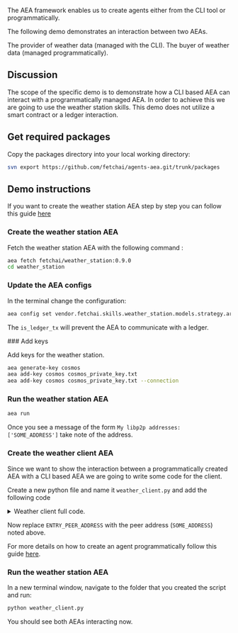The AEA framework enables us to create agents either from the CLI tool or programmatically.

The following demo demonstrates an interaction between two AEAs.

The provider of weather data (managed with the CLI).
The buyer of weather data (managed programmatically).

## Discussion

The scope of the specific demo is to demonstrate how a CLI based AEA can interact with a programmatically managed AEA. In order 
to achieve this we are going to use the weather station skills. 
This demo does not utilize a smart contract or a ledger interaction. 

## Get required packages

Copy the packages directory into your local working directory:

``` bash
svn export https://github.com/fetchai/agents-aea.git/trunk/packages
```

## Demo instructions

If you want to create the weather station AEA step by step you can follow this guide <a href='/weather-skills/'>here</a>

### Create the weather station AEA

Fetch the weather station AEA with the following command :

``` bash
aea fetch fetchai/weather_station:0.9.0
cd weather_station
```

### Update the AEA configs

In the terminal change the configuration:
``` bash
aea config set vendor.fetchai.skills.weather_station.models.strategy.args.is_ledger_tx False --type bool
```
The `is_ledger_tx` will prevent the AEA to communicate with a ledger.

### Add keys

Add keys for the weather station.
``` bash
aea generate-key cosmos
aea add-key cosmos cosmos_private_key.txt
aea add-key cosmos cosmos_private_key.txt --connection
```

### Run the weather station AEA
``` bash
aea run
```

Once you see a message of the form `My libp2p addresses: ['SOME_ADDRESS']` take note of the address.

### Create the weather client AEA

Since we want to show the interaction between a programmatically created AEA with a CLI based AEA we are going to write some code for the client.

Create a new python file and name it `weather_client.py` and add the following code

<details><summary>Weather client full code.</summary>

``` python
import logging
import os
import sys
from typing import cast

from aea import AEA_DIR
from aea.aea import AEA
from aea.configurations.base import ConnectionConfig, PublicId
from aea.crypto.cosmos import CosmosCrypto
from aea.crypto.helpers import COSMOS_PRIVATE_KEY_FILE, create_private_key
from aea.crypto.wallet import Wallet
from aea.identity.base import Identity
from aea.protocols.base import Protocol
from aea.registries.resources import Resources
from aea.skills.base import Skill

from packages.fetchai.connections.ledger.connection import LedgerConnection
from packages.fetchai.connections.p2p_libp2p.connection import P2PLibp2pConnection
from packages.fetchai.connections.soef.connection import SOEFConnection
from packages.fetchai.skills.weather_client.strategy import Strategy

API_KEY = "TwiCIriSl0mLahw17pyqoA"
SOEF_ADDR = "soef.fetch.ai"
SOEF_PORT = 9002
ENTRY_PEER_ADDRESS = (
    "/dns4/127.0.0.1/tcp/9000/p2p/16Uiu2HAmAzvu5uNbcnD2qaqrkSULhJsc6GJUg3iikWerJkoD72pr"
)
ROOT_DIR = os.getcwd()

logger = logging.getLogger("aea")
logging.basicConfig(stream=sys.stdout, level=logging.INFO)


def run():
    # Create a private key
    create_private_key(CosmosCrypto.identifier)

    # Set up the wallet, identity and (empty) resources
    wallet = Wallet(
        private_key_paths={CosmosCrypto.identifier: COSMOS_PRIVATE_KEY_FILE},
        connection_private_key_paths={CosmosCrypto.identifier: COSMOS_PRIVATE_KEY_FILE},
    )
    identity = Identity("my_aea", address=wallet.addresses.get(CosmosCrypto.identifier))
    resources = Resources()

    # specify the default routing for some protocols
    default_routing = {
        PublicId.from_str("fetchai/ledger_api:0.2.0"): LedgerConnection.connection_id,
        PublicId.from_str("fetchai/oef_search:0.3.0"): SOEFConnection.connection_id,
    }
    default_connection = P2PLibp2pConnection.connection_id

    # create the AEA
    my_aea = AEA(
        identity,
        wallet,
        resources,
        default_connection=default_connection,
        default_routing=default_routing,
    )

    # Add the default protocol (which is part of the AEA distribution)
    default_protocol = Protocol.from_dir(os.path.join(AEA_DIR, "protocols", "default"))
    resources.add_protocol(default_protocol)

    # Add the signing protocol (which is part of the AEA distribution)
    signing_protocol = Protocol.from_dir(os.path.join(AEA_DIR, "protocols", "signing"))
    resources.add_protocol(signing_protocol)

    # Add the ledger_api protocol
    ledger_api_protocol = Protocol.from_dir(
        os.path.join(os.getcwd(), "packages", "fetchai", "protocols", "ledger_api",)
    )
    resources.add_protocol(ledger_api_protocol)

    # Add the oef_search protocol
    oef_protocol = Protocol.from_dir(
        os.path.join(os.getcwd(), "packages", "fetchai", "protocols", "oef_search",)
    )
    resources.add_protocol(oef_protocol)

    # Add the fipa protocol
    fipa_protocol = Protocol.from_dir(
        os.path.join(os.getcwd(), "packages", "fetchai", "protocols", "fipa",)
    )
    resources.add_protocol(fipa_protocol)

    # Add the LedgerAPI connection
    configuration = ConnectionConfig(connection_id=LedgerConnection.connection_id)
    ledger_api_connection = LedgerConnection(
        configuration=configuration, identity=identity
    )
    resources.add_connection(ledger_api_connection)

    # Add the P2P connection
    configuration = ConnectionConfig(
        connection_id=P2PLibp2pConnection.connection_id,
        delegate_uri="127.0.0.1:11001",
        entry_peers=[ENTRY_PEER_ADDRESS],
        local_uri="127.0.0.1:9001",
        log_file="libp2p_node.log",
        public_uri="127.0.0.1:9001",
    )
    p2p_connection = P2PLibp2pConnection(
        configuration=configuration,
        identity=identity,
        crypto_store=wallet.connection_cryptos,
    )
    resources.add_connection(p2p_connection)

    # Add the SOEF connection
    configuration = ConnectionConfig(
        api_key=API_KEY,
        soef_addr=SOEF_ADDR,
        soef_port=SOEF_PORT,
        restricted_to_protocols={PublicId.from_str("fetchai/oef_search:0.3.0")},
        connection_id=SOEFConnection.connection_id,
    )
    soef_connection = SOEFConnection(configuration=configuration, identity=identity)
    resources.add_connection(soef_connection)

    # Add the error and weather_client skills
    error_skill = Skill.from_dir(
        os.path.join(AEA_DIR, "skills", "error"), agent_context=my_aea.context
    )
    weather_skill = Skill.from_dir(
        os.path.join(ROOT_DIR, "packages", "fetchai", "skills", "weather_client"),
        agent_context=my_aea.context,
    )

    strategy = cast(Strategy, weather_skill.models.get("strategy"))
    strategy._is_ledger_tx = False

    for skill in [error_skill, weather_skill]:
        resources.add_skill(skill)

    # Run the AEA
    try:
        logger.info("STARTING AEA NOW!")
        my_aea.start()
    except KeyboardInterrupt:
        logger.info("STOPPING AEA NOW!")
        my_aea.stop()


if __name__ == "__main__":
    run()
```
</details>

Now replace `ENTRY_PEER_ADDRESS` with the peer address (`SOME_ADDRESS`) noted above.

For more details on how to create an agent programmatically follow this guide <a href='/build-aea-programmatically/'>here</a>.

### Run the weather station AEA

In a new terminal window, navigate to the folder that you created the script and run:
``` bash
python weather_client.py
```

You should see both AEAs interacting now.
